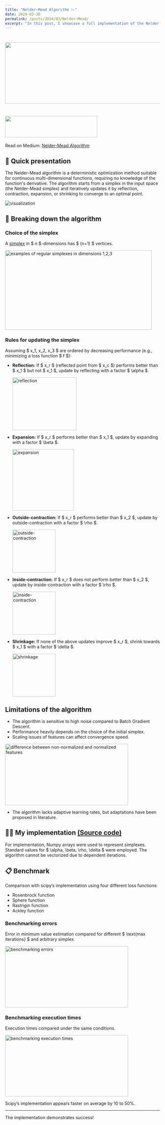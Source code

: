 ```yaml
---
title: "Nelder–Mead Algorithm 📉"
date: 2024-03-30
permalink: /posts/2024/03/Nelder–Mead/
excerpt: "In this post, I showcase a full implementation of the Nelder-Mead algorithm."
---
```


# <img src="/images/NM/NM1.jpeg" width="900" height="200">
# <img src="/images/DIR.png" width="300" height="70" style="font-size: 15px;">

Read on Medium: [Nelder-Mead Algorithm](https://medium.com/@crassoushadrien/nelder-mead-algorithm-a9075162722e)



## 📰 Quick presentation

The Nelder-Mead algorithm is a deterministic optimization method suitable for continuous multi-dimensional functions, requiring no knowledge of the function's derivative. The algorithm starts from a simplex in the input space (the Nelder-Mead simplex) and iteratively updates it by reflection, contraction, expansion, or shrinking to converge to an optimal point.

![visualization](/images/NM/NM2.gif)



## 🔬 Breaking down the algorithm

### Choice of the simplex

A [simplex](https://en.wikipedia.org/wiki/Simplex) in $ n $-dimensions has $ (n+1) $ vertices.

<img src="/images/NM/NM3.png" alt="examples of regular simplexes in dimensions 1,2,3" width="477" height="259" class="jop-noMdConv">

### Rules for updating the simplex

Assuming $ x_1, x_2, x_3 $ are ordered by decreasing performance (e.g., minimizing a loss function $ f $):

- **Reflection:** If $ x_r $ (reflected point from $ x_c $) performs better than $ x_1 $ but not $ x_1 $, update by reflecting with a factor $ \alpha $.

  <img src="/images/NM/NM5.png" alt=" reflection" width="208" height="172" class="jop-noMdConv">

- **Expansion:** If $ x_r $ performs better than $ x_1 $, update by expanding with a factor $ \beta $.

  <img src="/images/NM/NM6.png" alt="expansion" width="200" height="200" class="jop-noMdConv">

- **Outside-contraction:** If $ x_r $ performs better than $ x_2 $, update by outside-contraction with a factor $ \rho $.

  <img src="/images/NM/NM7.png" alt="outside-contraction" width="140" height="140" class="jop-noMdConv">

- **Inside-contraction:** If $ x_r $ does not perform better than $ x_2 $, update by inside-contraction with a factor $ \rho $.

  <img src="/images/NM/NM8.png" alt="inside-contraction" width="140" height="140" class="jop-noMdConv">

- **Shrinkage:** If none of the above updates improve $ x_r $, shrink towards $ x_1 $ with a factor $ \delta $.

  <img src="/images/NM/NM9.png" alt="shrinkage" width="140" height="140" class="jop-noMdConv">



## Limitations of the algorithm

- The algorithm is sensitive to high noise compared to Batch Gradient Descent.
- Performance heavily depends on the choice of the initial simplex.
- Scaling issues of features can affect convergence speed.

<img src="/images/NM/NM10.png" alt="difference between non-normalized and normalized features" width="400" height="200" class="jop-noMdConv">

- The algorithm lacks adaptive learning rates, but adaptations have been proposed in literature.



## 👨‍💻 My implementation [(Source code)](https://github.com/Hadrien-Cr/Discover-Implement-Repeat/tree/main/Optimization/NELDER_MEAD)

For implementation, Numpy arrays were used to represent simplexes. Standard values for $ \alpha, \beta, \rho, \delta $ were employed. The algorithm cannot be vectorized due to dependent iterations.



## 📋 Benchmark

Comparison with scipy’s implementation using four different loss functions:

- Rosenbrock function
- Sphere function
- Rastrigin function
- Ackley function

### Benchmarking errors

Error in minimum value estimation compared for different $ \text{max iterations} $ and arbitrary simplex.

<img src="/images/NM/NM13.jpg" alt="benchmarking errors" width="400" height="200" class="jop-noMdConv">

### Benchmarking execution times

Execution times compared under the same conditions.

<img src="/images/NM/NM12.png" alt="benchmarking execution times" width="400" height="200" class="jop-noMdConv">

Scipy’s implementation appears faster on average by 10 to 50%.

---

The implementation demonstrates success!